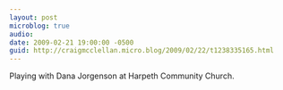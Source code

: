 ```yaml
---
layout: post
microblog: true
audio: 
date: 2009-02-21 19:00:00 -0500
guid: http://craigmcclellan.micro.blog/2009/02/22/t1238335165.html
---
```

Playing with Dana Jorgenson at Harpeth Community Church.
